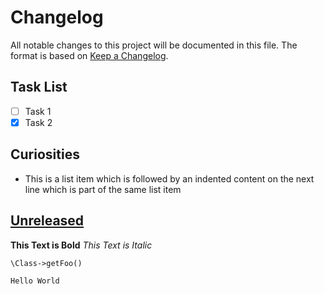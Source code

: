 # Changelog

All notable changes to this project will be documented in this file.
The format is based on [Keep a Changelog](https://keepachangelog.com/en/1.0.0/).

## Task List

- [ ] Task 1
- [x] Task 2

## Curiosities

- This is a list item which is followed by an indented content on the next line
  which is part of the same list item

## [Unreleased](https://github.com/olivierlacan/keep-a-changelog/compare/v1.0.0...HEAD)

**This Text is Bold**
_This Text is Italic_

`\Class->getFoo()`

```
Hello World
```
